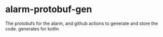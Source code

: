# alarm-protobuf-gen
The protobufs for the alarm, and github actions to generate and store the code. generates for kotlin
